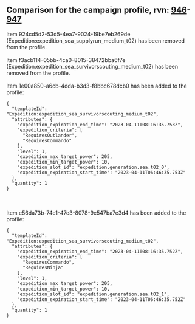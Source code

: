 ## Comparison for the campaign profile, rvn: [946](https://github.com/PRO100KatYT/FortniteProfileRevisions/tree/main/profiles/campaign/946%20campaign.json)-[947](https://github.com/PRO100KatYT/FortniteProfileRevisions/tree/main/profiles/campaign/947%20campaign.json)

Item 924cd5d2-53d5-4ea7-9024-19be7eb269de (Expedition:expedition_sea_supplyrun_medium_t02) has been removed from the profile.
<br><br>
Item f3acb114-05bb-4ca0-8015-38472bba6f7e (Expedition:expedition_sea_survivorscouting_medium_t02) has been removed from the profile.
<br><br>
Item 1e00a850-a6cb-4dda-b3d3-f8bbc678dcb0 has been added to the profile:

```
{
  "templateId": "Expedition:expedition_sea_survivorscouting_medium_t02",
  "attributes": {
    "expedition_expiration_end_time": "2023-04-11T08:16:35.753Z",
    "expedition_criteria": [
      "RequiresOutlander",
      "RequiresCommando"
    ],
    "level": 1,
    "expedition_max_target_power": 205,
    "expedition_min_target_power": 10,
    "expedition_slot_id": "expedition.generation.sea.t02_0",
    "expedition_expiration_start_time": "2023-04-11T06:46:35.753Z"
  },
  "quantity": 1
}
```

<br><br>
Item e56da73b-74e1-47e3-8078-9e547ba7e3d4 has been added to the profile:

```
{
  "templateId": "Expedition:expedition_sea_survivorscouting_medium_t02",
  "attributes": {
    "expedition_expiration_end_time": "2023-04-11T08:16:35.752Z",
    "expedition_criteria": [
      "RequiresCommando",
      "RequiresNinja"
    ],
    "level": 1,
    "expedition_max_target_power": 205,
    "expedition_min_target_power": 10,
    "expedition_slot_id": "expedition.generation.sea.t02_1",
    "expedition_expiration_start_time": "2023-04-11T06:46:35.752Z"
  },
  "quantity": 1
}
```

<br><br>
